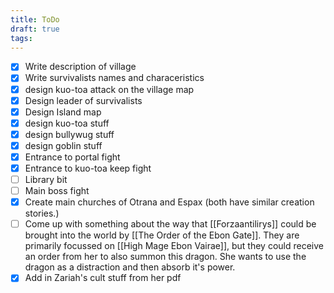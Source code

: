 ```yaml
---
title: ToDo
draft: true
tags:
---
```

- [x] Write description of village
- [x] Write survivalists names and characeristics
- [x] design kuo-toa attack on the village map
- [x] Design leader of survivalists 
- [x] Design Island map
- [x] design kuo-toa stuff 
- [x] design bullywug stuff 
- [x] design goblin stuff 
- [x] Entrance to portal fight
- [x] Entrance to kuo-toa keep fight 
- [ ] Library bit
- [ ] Main boss fight
- [x] Create main churches of Otrana and Espax (both have similar creation stories.)
- [ ] Come up with something about the way that [[Forzaantilirys]] could be brought into the world by [[The Order of the Ebon Gate]]. They are primarily focussed on [[High Mage Ebon Vairae]], but they could receive an order from her to also summon this dragon. She wants to use the dragon as a distraction and then absorb it's power. 
- [x] Add in Zariah's cult stuff from her pdf